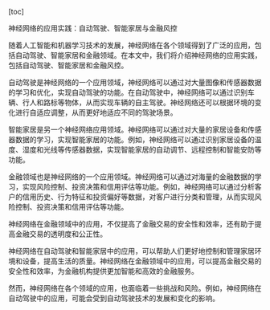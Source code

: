 
[toc]                    
                
                
神经网络的应用实践：自动驾驶、智能家居与金融风控

随着人工智能和机器学习技术的发展，神经网络在各个领域得到了广泛的应用，包括自动驾驶、智能家居和金融领域。在本文中，我们将介绍神经网络的应用实践，包括自动驾驶、智能家居和金融风控。

自动驾驶是神经网络的一个应用领域，神经网络可以通过对大量图像和传感器数据的学习和优化，实现自动驾驶的功能。在自动驾驶中，神经网络可以通过识别车辆、行人和路标等物体，从而实现车辆的自主驾驶。神经网络还可以根据环境的变化进行自适应调整，从而更好地适应不同的驾驶场景。

智能家居是另一个神经网络应用领域。神经网络可以通过对大量的家居设备和传感器数据的学习，实现智能家居的功能。例如，神经网络可以通过识别家居设备的温度、湿度和光线等传感器数据，实现智能家居的自动调节、远程控制和智能安防等功能。

金融领域也是神经网络的一个应用领域。神经网络可以通过对海量的金融数据的学习，实现风险控制、投资决策和信用评估等功能。例如，神经网络可以通过分析客户的信用历史、行为特征和投资偏好等数据，对客户进行分类和管理，从而实现风险控制、投资决策和信用评估等功能。

神经网络在金融领域中的应用，不仅提高了金融交易的安全性和效率，还有助于提高金融交易的透明度和公正性。

神经网络在自动驾驶和智能家居中的应用，可以帮助人们更好地控制和管理家居环境和设备，提高生活的质量。神经网络在金融领域中的应用，可以提高金融交易的安全性和效率，为金融机构提供更加智能和高效的金融服务。

然而，神经网络在各个领域的应用，也面临着一些挑战和风险。例如，神经网络在自动驾驶中的应用，可能会受到自动驾驶技术的发展和变化的影响。

